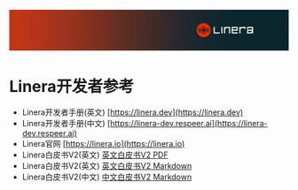 ![The Linera banner](../README.assets/Linera-Header_1920x284px.svg)

# Linera开发者参考

- Linera开发者手册(英文) [https://linera.dev](https://linera.dev)
- Linera开发者手册(中文) [https://linera-dev.respeer.ai](https://linera-dev.respeer.ai)
- Linera官网 [https://linera.io](https://linera.io)
- Linera白皮书V2(英文) [英文白皮书V2 PDF](https://static1.squarespace.com/static/62d6e9b8bf6051136f934527/t/64ddbbe4cb495e1b1b37f678/1692253157602/Linera_whitepaper_v2.pdf)
- Linera白皮书V2(英文) [英文白皮书V2 Markdown](https://github.com/respeer-ai/linera-whitepaper/blob/master/LineraWhitepaperEN.md)
- Linera白皮书V2(中文) [中文白皮书V2 Markdown](https://github.com/respeer-ai/linera-whitepaper/blob/master/LineraWhitepaperCN.md)
